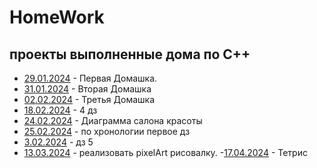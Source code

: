 # HomeWork
## проекты выполненные дома по C++
- [29.01.2024](29.01.2024) - Первая Домашка.
- [31.01.2024](31.01.2024) - Вторая Домашка
- [02.02.2024](02.02.2024) - Третья Домашка
- [18.02.2024](18.02.2024) - 4 дз
- [24.02.2024](24.02.2024) - Диаграмма салона красоты
- [25.02.2024](25.02.2024) - по хронологии первое дз
- [3.02.2024](3.02.2024) - дз 5
- [13.03.2024](13.03.2024) - реализовать pixelArt рисовалку.
-[17.04.2024](17.04.2024) - Тетрис
